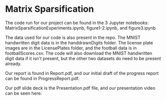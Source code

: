 # Matrix Sparsification

The code run for our project can be found in the 3 Jupyter notebooks: MatrixSparsificationExperiments.ipynb, figure1-2.ipynb, and figure3.ipynb

The data used for our code is also present in the repo. The MNIST handwritten digit data is in the handdrawnDigits folder. 
The license plate images are in the LicensePlates folder, and the football data is in footballScores.csv. The code will also download the MNIST 
handwritten digit data if it isn't present, but the other two datasets do need to be present already.

Our report is found in Report.pdf, and our initial draft of the progress report can be found in ProgressReport.pdf.

Our pdf slide deck is the Presentation.pdf file, and our presentation video can be seen here: 
